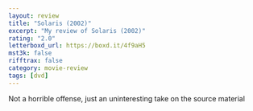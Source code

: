 ```yaml
---
layout: review
title: "Solaris (2002)"
excerpt: "My review of Solaris (2002)"
rating: "2.0"
letterboxd_url: https://boxd.it/4f9aH5
mst3k: false
rifftrax: false
category: movie-review
tags: [dvd]
---
```


Not a horrible offense, just an uninteresting take on the source material
